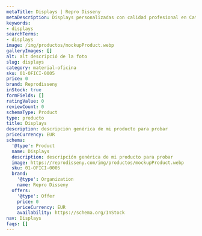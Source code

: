 ```yaml
---
metaTitle: Displays | Repro Disseny
metaDescription: Displays personalizadas con calidad profesional en Cataluña.
keywords:
- displays
searchTerms:
- displays
image: /img/productos/mockupProduct.webp
galleryImages: []
alt: alt descripció de la foto
slug: displays
category: material-oficina
sku: 01-OFICI-0005
price: 0
brand: Reprodisseny
inStock: true
formFields: []
ratingValue: 0
reviewCount: 0
schemaType: Product
type: producto
title: Displays
description: descripción genérica de mi producto para probar
priceCurrency: EUR
schema:
  '@type': Product
  name: Displays
  description: descripción genérica de mi producto para probar
  image: https://reprodisseny.com/img/productos/mockupProduct.webp
  sku: 01-OFICI-0005
  brand:
    '@type': Organization
    name: Repro Disseny
  offers:
    '@type': Offer
    price: 0
    priceCurrency: EUR
    availability: https://schema.org/InStock
nav: Displays
faqs: []
---
```

